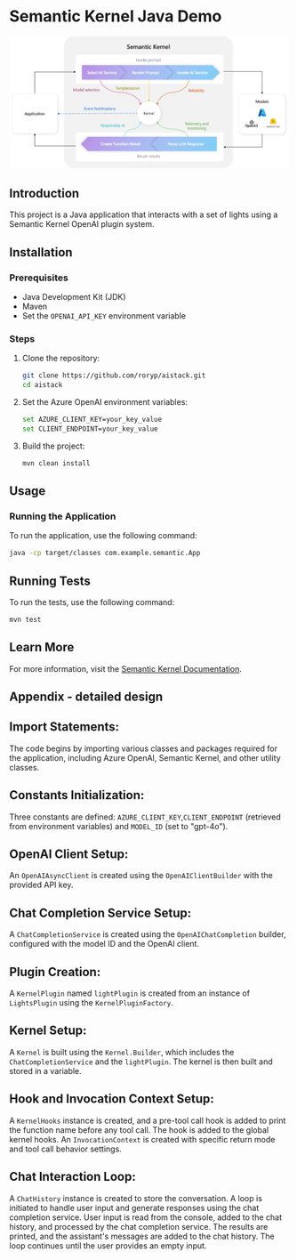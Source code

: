 # Semantic Kernel Java Demo

![Semantic Kernel](the-kernel-is-at-the-center-of-everything.png)

## Introduction
This project is a Java application that interacts with a set of lights using a Semantic Kernel OpenAI plugin system.

## Installation
### Prerequisites
- Java Development Kit (JDK)
- Maven
- Set the `OPENAI_API_KEY` environment variable

### Steps
1. Clone the repository:
    ```sh
    git clone https://github.com/roryp/aistack.git
    cd aistack
    ```

2. Set the Azure OpenAI environment variables:
    ```sh
    set AZURE_CLIENT_KEY=your_key_value
    set CLIENT_ENDPOINT=your_key_value
    ```

3. Build the project:
    ```sh
    mvn clean install
    ```

## Usage
### Running the Application
To run the application, use the following command:
```sh
java -cp target/classes com.example.semantic.App
```

## Running Tests
To run the tests, use the following command:
```sh
mvn test
```

## Learn More
For more information, visit the [Semantic Kernel Documentation](https://learn.microsoft.com/en-us/semantic-kernel/get-started/quick-start-guide?pivots=programming-language-java).

## Appendix - detailed design

## Import Statements:

The code begins by importing various classes and packages required for the application, including Azure OpenAI, Semantic Kernel, and other utility classes.

## Constants Initialization:

Three constants are defined: `AZURE_CLIENT_KEY`,`CLIENT_ENDPOINT` (retrieved from environment variables) and `MODEL_ID` (set to "gpt-4o").

## OpenAI Client Setup:

An `OpenAIAsyncClient` is created using the `OpenAIClientBuilder` with the provided API key.

## Chat Completion Service Setup:

A `ChatCompletionService` is created using the `OpenAIChatCompletion` builder, configured with the model ID and the OpenAI client.

## Plugin Creation:

A `KernelPlugin` named `lightPlugin` is created from an instance of `LightsPlugin` using the `KernelPluginFactory`.

## Kernel Setup:

A `Kernel` is built using the `Kernel.Builder`, which includes the `ChatCompletionService` and the `lightPlugin`. The kernel is then built and stored in a variable.

## Hook and Invocation Context Setup:

A `KernelHooks` instance is created, and a pre-tool call hook is added to print the function name before any tool call.
The hook is added to the global kernel hooks.
An `InvocationContext` is created with specific return mode and tool call behavior settings.

## Chat Interaction Loop:

A `ChatHistory` instance is created to store the conversation.
A loop is initiated to handle user input and generate responses using the chat completion service.
User input is read from the console, added to the chat history, and processed by the chat completion service.
The results are printed, and the assistant's messages are added to the chat history.
The loop continues until the user provides an empty input.


